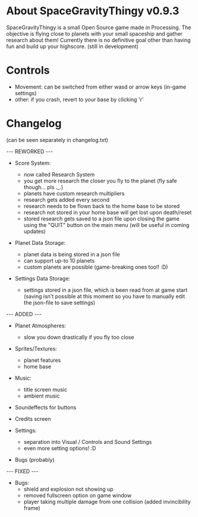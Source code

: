 # About SpaceGravityThingy v0.9.3
SpaceGravityThingy is a small Open Source game made in Processing.
The objective is flying close to planets with your small spaceship and gather research about them! Currently there is no definitive goal other than having fun and build up your highscore.
(still in development)

# Controls
* Movement: can be switched from either wasd or arrow keys (in-game settings)
* other: if you crash, revert to your base by clicking 'r'

# Changelog
(can be seen separately in changelog.txt)

--- REWORKED ---
* Score System:
   - now called Research System
   - you get more research the closer you fly to the planet (fly safe though... pls ._.)
   - planets have custom research multipliers
   - research gets added every second
   - research needs to be flown back to the home base to be stored
   - research not stored in your home base will get lost upon death/reset
   - stored research gets saved to a json file upon closing the game using the "QUIT" button on the main menu (will be useful in coming updates)

* Planet Data Storage:
   - planet data is being stored in a json file
   - can support up-to 10 planets
   - custom planets are possible (game-breaking ones too!! :D)

* Settings Data Storage:
   - settings stored in a json file, which is been read from at game start (saving isn't possible at this moment so you have to manually edit the json-file to save settings)


--- ADDED ---
* Planet Atmospheres:
   - slow you down drastically if you fly too close

* Sprites/Textures:
   - planet features
   - home base

* Music:
   - title screen music
   - ambient music

* Soundeffects for buttons

* Credits screen

* Settings:
   - separation into Visual / Controls and Sound Settings
   - even more setting options! :D

* Bugs (probably)


--- FIXED ---
* Bugs:
   - shield and explosion not showing up
   - removed fullscreen option on game window
   - player taking multiple damage from one collision (added invincibility frame)
